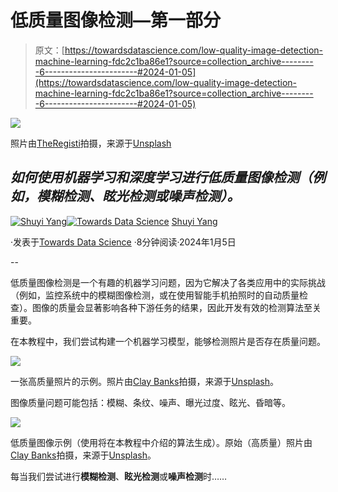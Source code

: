 # 低质量图像检测—第一部分

> 原文：[https://towardsdatascience.com/low-quality-image-detection-machine-learning-fdc2c1ba86e1?source=collection_archive---------6-----------------------#2024-01-05](https://towardsdatascience.com/low-quality-image-detection-machine-learning-fdc2c1ba86e1?source=collection_archive---------6-----------------------#2024-01-05)

![](../Images/a474407ec86dcdd33d55eb1ad7dad5b8.png)

照片由[TheRegisti](https://unsplash.com/@theregisti?utm_source=medium&utm_medium=referral)拍摄，来源于[Unsplash](https://unsplash.com/?utm_source=medium&utm_medium=referral)

## *如何使用机器学习和深度学习进行低质量图像检测（例如，模糊检测、眩光检测或噪声检测）。*

[](https://medium.com/@ngshya?source=post_page---byline--fdc2c1ba86e1--------------------------------)[![Shuyi Yang](../Images/73640b84246487db835da320b2592f9e.png)](https://medium.com/@ngshya?source=post_page---byline--fdc2c1ba86e1--------------------------------)[](https://towardsdatascience.com/?source=post_page---byline--fdc2c1ba86e1--------------------------------)[![Towards Data Science](../Images/a6ff2676ffcc0c7aad8aaf1d79379785.png)](https://towardsdatascience.com/?source=post_page---byline--fdc2c1ba86e1--------------------------------) [Shuyi Yang](https://medium.com/@ngshya?source=post_page---byline--fdc2c1ba86e1--------------------------------)

·发表于[Towards Data Science](https://towardsdatascience.com/?source=post_page---byline--fdc2c1ba86e1--------------------------------) ·8分钟阅读·2024年1月5日

--

低质量图像检测是一个有趣的机器学习问题，因为它解决了各类应用中的实际挑战（例如，监控系统中的模糊图像检测，或在使用智能手机拍照时的自动质量检查）。图像的质量会显著影响各种下游任务的结果，因此开发有效的检测算法至关重要。

在本教程中，我们尝试构建一个机器学习模型，能够检测照片是否存在质量问题。

![](../Images/26d5a80f54e1b8e0c2d4e04c157f66db.png)

一张高质量照片的示例。照片由[Clay Banks](https://unsplash.com/it/@claybanks)拍摄，来源于[Unsplash](https://unsplash.com/it/foto/donna-seduta-tra-sedie-marroni-6qVkUPawED0)。

图像质量问题可能包括：模糊、条纹、噪声、曝光过度、眩光、昏暗等。

![](../Images/c6d0a91c54f406c1fbb4a2d0ad013d09.png)

低质量图像示例（使用将在本教程中介绍的算法生成）。原始（高质量）照片由[Clay Banks](https://unsplash.com/it/@claybanks)拍摄，来源于[Unsplash](https://unsplash.com/it/foto/donna-seduta-tra-sedie-marroni-6qVkUPawED0)。

每当我们尝试进行**模糊检测**、**眩光检测**或**噪声检测**时……

